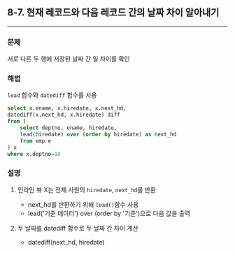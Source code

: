 ## 8-7. 현재 레코드와 다음 레코드 간의 날짜 차이 알아내기
___
### 문제 
서로 다른 두 행에 저장된 날짜 간 일 차이를 확인

### 해법
`lead` 함수와 `datediff` 함수를 사용
```sql
select x.ename, x.hiredate, x.next_hd, 
datediff(x.next_hd, x.hiredate) diff
from (
    select deptno, ename, hiredate,
    lead(hiredate) over (order by hiredate) as next_hd
    from emp e
) x
where x.deptno=10
```

### 설명
1. 인라인 뷰 X는 전체 사원의 `hiredate`, `next_hd`를 반환
    - next_hd를 반환하기 위해 `lead()`함수 사용  
    - lead('기준 데이터') over (order by '기준')으로 다음 값을 출력  

2. 두 날짜를 datediff 함수로 두 날짜 간 차이 계산
    - datediff(next_hd, hiredate)
